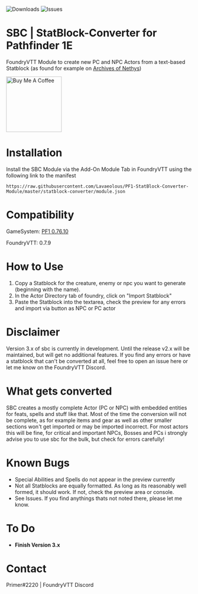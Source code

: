 ![Downloads](https://img.shields.io/github/downloads/Lavaeolous/PF1-StatBlock-Converter-Module/total?style=flat-square)
![Issues](https://img.shields.io/github/issues/Lavaeolous/PF1-StatBlock-Converter-Module?style=flat-square)

# SBC | StatBlock-Converter for Pathfinder 1E
FoundryVTT Module to create new PC and NPC Actors from a text-based Statblock (as found for example on [Archives of Nethys](https://www.aonprd.com/))

<a href="https://www.buymeacoffee.com/Lavaeolous" target="_blank"><img src="https://cdn.buymeacoffee.com/buttons/v2/default-red.png" alt="Buy Me A Coffee" width="150" ></a>

# Installation
Install the SBC Module via the Add-On Module Tab in FoundryVTT using the following link to the manifest
```
https://raw.githubusercontent.com/Lavaeolous/PF1-StatBlock-Converter-Module/master/statblock-converter/module.json
```
# Compatibility
GameSystem: [PF1 0.76.10](https://gitlab.com/Furyspark/foundryvtt-pathfinder1)

FoundryVTT: 0.7.9

# How to Use
1.  Copy a Statblock for the creature, enemy or npc you want to generate (beginning with the name).
2.  In the Actor Directory tab of foundry, click on "Import Statblock"
3.  Paste the Statblock into the textarea, check the preview for any errors and import via button as NPC or PC actor

# Disclaimer
Version 3.x of sbc is currently in development. Until the release v2.x will be maintained, but will get no additional features.
If you find any errors or have a statblock that can't be converted at all, feel free to open an issue here or let me know on the FoundryVTT Discord.

# What gets converted
SBC creates a mostly complete Actor (PC or NPC) with embedded entities for feats, spells and stuff like that. Most of the time the conversion will not be complete, as for example items and gear as well as other smaller sections won't get imported or may be imported incorrect. For most actors this will be fine, for critical and important NPCs, Bosses and PCs i strongly advise you to use sbc for the bulk, but check for errors carefully!

# Known Bugs
*  Special Abilities and Spells do not appear in the preview currently
*  Not all Statblocks are equally formatted. As long as its reasonably well formed, it should work. If not, check the preview area or console.
*  See Issues. If you find anythings thats not noted there, please let me know.

# To Do
*  **Finish Version 3.x**

# Contact
Primer#2220 | FoundryVTT Discord
